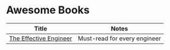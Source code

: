 # Awesome Books

| Title        | Notes           | 
| ------------- |:-------------:|
| [The Effective Engineer](https://www.amazon.com/Effective-Engineer-Engineering-Disproportionate-Meaningful/dp/0996128107) | Must-read for every engineer |
